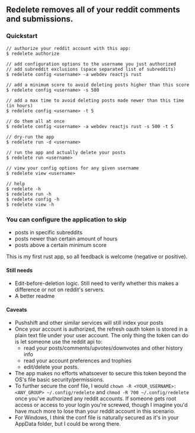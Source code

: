 ## Redelete removes all of your reddit comments and submissions. 

### Quickstart
```
// authorize your reddit account with this app:
$ redelete authorize

// add configuration options to the username you just authorized
// add subreddit exclusions (space separated list of subreddits)
$ redelete config <username> -a webdev reactjs rust

// add a minimum score to avoid deleting posts higher than this score
$ redelete config <username> -s 500

// add a max time to avoid deleting posts made newer than this time (in hours)
$ redelete config <username> -t 5

// do them all at once
$ redelete config <username> -a webdev reactjs rust -s 500 -t 5

// dry-run the app
$ redelete run -d <username>

// run the app and actually delete your posts
$ redelete run <username>

// view your config options for any given username
$ redelete view <username>

// help
$ redelete -h
$ redelete run -h
$ redelete config -h
$ redelete view -h

```

### You can configure the application to skip
* posts in specific subreddits
* posts newer than certain amount of hours
* posts above a certain minimum score

This is my first rust app, so all feedback is welcome (negative or positive).

#### Still needs
* Edit-before-deletion logic. Still need to verify whether this makes a difference or not on reddit's servers.
* A better readme

#### Caveats
* Pushshift and other similar services will still index your posts
* Once your account is authorized, the refresh oauth token is stored in a plain text file under your user account. The only thing the token can do is let someone use the reddit api to:
  * read your posts/comments/upvotes/downvotes and other history info
  * read your account preferences and trophies
  * edit/delete your posts. 
* The app makes no efforts whatsoever to secure this token beyond the OS's file basic security/permissions.
* To further secure the conf file, I would `chown -R <YOUR_USERNAME>:<ANY_GROUP> ~/.config/redelete` and `chmod -R 700 ~/.config/redelete` once you've authorized any reddit accounts. If someone gets root access or access to your login you're screwed, though I imagine you'd have much more to lose than your reddit account in this scenario.
* For Windows, I *think* the conf file is naturally secured as it's in your AppData folder, but I could be wrong there. 